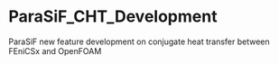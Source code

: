 # ParaSiF_CHT_Development
ParaSiF new feature development on conjugate heat transfer between FEniCSx and OpenFOAM
